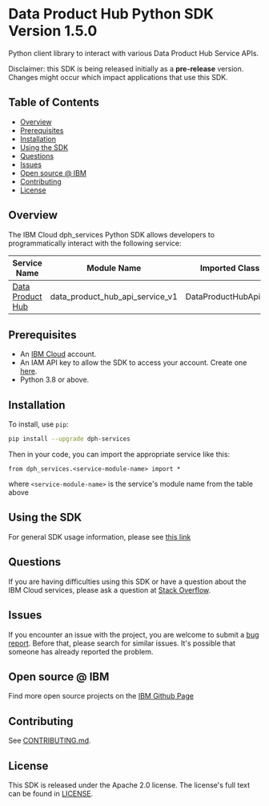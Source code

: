 # Data Product Hub Python SDK Version 1.5.0

Python client library to interact with various Data Product Hub Service APIs.

Disclaimer: this SDK is being released initially as a **pre-release** version.
Changes might occur which impact applications that use this SDK.

## Table of Contents

<!--
  The TOC below is generated using the `markdown-toc` node package.

      https://github.com/jonschlinkert/markdown-toc

  You should regenerate the TOC after making changes to this file.

      npx markdown-toc -i README.md
  -->

<!-- toc -->

- [Overview](#overview)
- [Prerequisites](#prerequisites)
- [Installation](#installation)
- [Using the SDK](#using-the-sdk)
- [Questions](#questions)
- [Issues](#issues)
- [Open source @ IBM](#open-source--ibm)
- [Contributing](#contributing)
- [License](#license)

<!-- tocstop -->

## Overview

The IBM Cloud dph_services Python SDK allows developers to programmatically interact with the following service:

Service Name | Module Name | Imported Class Name
--- | --- | ---
[Data Product Hub](https://cloud.ibm.com/apidocs/dataproducts) | data_product_hub_api_service_v1 | DataProductHubApiServiceV1

## Prerequisites

[ibm-cloud-onboarding]: https://cloud.ibm.com/registration

* An [IBM Cloud][ibm-cloud-onboarding] account.
* An IAM API key to allow the SDK to access your account. Create one [here](https://cloud.ibm.com/iam/apikeys).
* Python 3.8 or above.

## Installation

To install, use `pip`:

```bash
pip install --upgrade dph-services
```

Then in your code, you can import the appropriate service like this:
```
from dph_services.<service-module-name> import *
```
where `<service-module-name>` is the service's module name from the table above

## Using the SDK
For general SDK usage information, please see [this link](https://github.com/IBM/ibm-cloud-sdk-common/blob/main/README.md)

## Questions

If you are having difficulties using this SDK or have a question about the IBM Cloud services,
please ask a question at
[Stack Overflow](http://stackoverflow.com/questions/ask?tags=ibm-cloud).

## Issues
If you encounter an issue with the project, you are welcome to submit a
[bug report](https://github.ibm.com/wdp-gov/data-product-python-sdk/issues).
Before that, please search for similar issues. It's possible that someone has already reported the problem.

## Open source @ IBM
Find more open source projects on the [IBM Github Page](http://ibm.github.io/)

## Contributing
See [CONTRIBUTING.md](https://github.ibm.com/CloudEngineering/python-sdk-template/blob/main/CONTRIBUTING.md).

## License

This SDK is released under the Apache 2.0 license.
The license's full text can be found in [LICENSE](https://github.ibm.com/CloudEngineering/python-sdk-template/blob/main/LICENSE).
